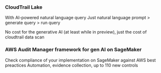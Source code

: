 ### CloudTrail Lake
With AI-powered natural language query
Just natural language prompt > generate query > run query

No cost for the generative AI (at least while in preview), just the cost of cloudtrail data scan

### AWS Audit Manager framework for gen AI on SageMaker
Check compliance of your implementation on SageMaker against AWS best preactices
Automation, evidence collection, up to 110 new controls

